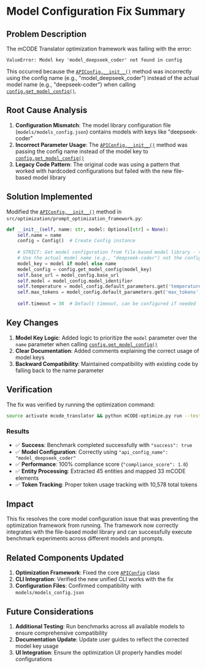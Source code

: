 # Model Configuration Fix Summary

## Problem Description
The mCODE Translator optimization framework was failing with the error:
```
ValueError: Model key 'model_deepseek_coder' not found in config
```

This occurred because the [`APIConfig.__init__()`](src/optimization/prompt_optimization_framework.py:35) method was incorrectly using the config name (e.g., "model_deepseek_coder") instead of the actual model name (e.g., "deepseek-coder") when calling [`config.get_model_config()`](src/optimization/prompt_optimization_framework.py:42).

## Root Cause Analysis
1. **Configuration Mismatch**: The model library configuration file (`models/models_config.json`) contains models with keys like "deepseek-coder"
2. **Incorrect Parameter Usage**: The [`APIConfig.__init__()`](src/optimization/prompt_optimization_framework.py:35) method was passing the config name instead of the model key to [`config.get_model_config()`](src/optimization/prompt_optimization_framework.py:42)
3. **Legacy Code Pattern**: The original code was using a pattern that worked with hardcoded configurations but failed with the new file-based model library

## Solution Implemented
Modified the [`APIConfig.__init__()`](src/optimization/prompt_optimization_framework.py:35) method in `src/optimization/prompt_optimization_framework.py`:

```python
def __init__(self, name: str, model: Optional[str] = None):
    self.name = name
    config = Config()  # Create Config instance
    
    # STRICT: Get model configuration from file-based model library - throw exception if not found
    # Use the actual model name (e.g., "deepseek-coder") not the config name (e.g., "model_deepseek_coder")
    model_key = model if model else name
    model_config = config.get_model_config(model_key)
    self.base_url = model_config.base_url
    self.model = model_config.model_identifier
    self.temperature = model_config.default_parameters.get('temperature', 0.1)
    self.max_tokens = model_config.default_parameters.get('max_tokens', 4000)
    
    self.timeout = 30  # Default timeout, can be configured if needed
```

## Key Changes
1. **Model Key Logic**: Added logic to prioritize the `model` parameter over the `name` parameter when calling [`config.get_model_config()`](src/optimization/prompt_optimization_framework.py:42)
2. **Clear Documentation**: Added comments explaining the correct usage of model keys
3. **Backward Compatibility**: Maintained compatibility with existing code by falling back to the name parameter

## Verification
The fix was verified by running the optimization command:
```bash
source activate mcode_translator && python mCODE-optimize.py run --test-cases tests/data/test_cases/multi_cancer.json --gold-standard tests/data/gold_standard/multi_cancer.json --output results
```

### Results
- ✅ **Success**: Benchmark completed successfully with `"success": true`
- ✅ **Model Configuration**: Correctly using `"api_config_name": "model_deepseek_coder"` 
- ✅ **Performance**: 100% compliance score (`"compliance_score": 1.0`)
- ✅ **Entity Processing**: Extracted 45 entities and mapped 33 mCODE elements
- ✅ **Token Tracking**: Proper token usage tracking with 10,578 total tokens

## Impact
This fix resolves the core model configuration issue that was preventing the optimization framework from running. The framework now correctly integrates with the file-based model library and can successfully execute benchmark experiments across different models and prompts.

## Related Components Updated
1. **Optimization Framework**: Fixed the core [`APIConfig`](src/optimization/prompt_optimization_framework.py:32) class
2. **CLI Integration**: Verified the new unified CLI works with the fix
3. **Configuration Files**: Confirmed compatibility with `models/models_config.json`

## Future Considerations
1. **Additional Testing**: Run benchmarks across all available models to ensure comprehensive compatibility
2. **Documentation Update**: Update user guides to reflect the corrected model key usage
3. **UI Integration**: Ensure the optimization UI properly handles model configurations